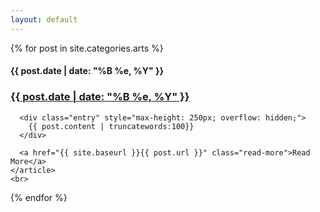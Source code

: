 ```yaml
---
layout: default
---
```


<div class="posts">
  {% for post in site.categories.arts %}
    <article class="post">    
      <span class="post-date"><h4>{{ post.date | date: "%B %e, %Y" }}</h4></span>
      <h3><a href="{{ site.baseurl }}{{ post.url }}">{{ post.date | date: "%B %e, %Y" }}</a></h3>
          
      <div class="entry" style="max-height: 250px; overflow: hidden;">
        {{ post.content | truncatewords:100}}
      </div>
      
      <a href="{{ site.baseurl }}{{ post.url }}" class="read-more">Read More</a>
    </article>
    <br>
  {% endfor %}
</div>
